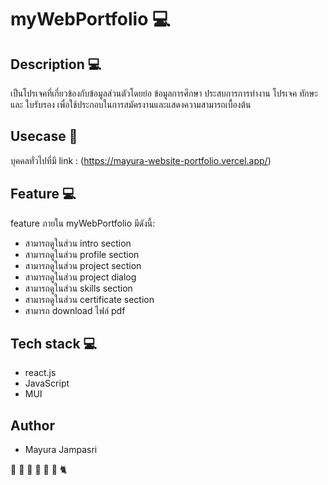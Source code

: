 # myWebPortfolio :computer:

## Description  :computer:
เป็นโปรเจคที่เกี่ยวข้องกับข้อมูลส่วนตัวโดยย่อ ข้อมูลการศึกษา ประสบการการทำงาน โปรเจค ทักษะ และ ใบรับรอง เพื่อใช้ประกอบในการสมัครงานและแสดงความสามารถเบื้องต้น
## Usecase :information_desk_person:

บุคคลทั่วไปที่มี link : (https://mayura-website-portfolio.vercel.app/)
## Feature :computer:

feature ภายใน myWebPortfolio มีดังนี้:
 - สามารถดูในส่วน intro section
 - สามารถดูในส่วน profile section
 - สามารถดูในส่วน project section
 - สามารถดูในส่วน project dialog
 - สามารถดูในส่วน skills section
 - สามารถดูในส่วน certificate section
 - สามารถ download ไฟล์ pdf

## Tech stack :computer:
- react.js
- JavaScript
- MUI

## Author
- Mayura Jampasri  

:whale2: :ram: :dolphin: :cow2: :camel: :sheep: :cat2:
